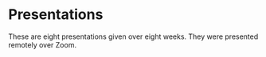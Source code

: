 # Presentations

These are eight presentations given over eight weeks.  They were presented remotely over Zoom. 
